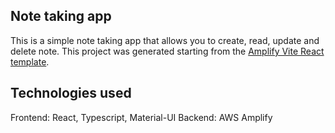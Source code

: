 ## Note taking app

This is a simple note taking app that allows you to create, read, update and delete note.
This project was generated starting from the [Amplify Vite React template](https://github.com/aws-samples/amplify-vite-react-template).

## Technologies used

Frontend: React, Typescript, Material-UI
Backend: AWS Amplify
